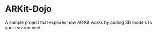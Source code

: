 # ARKit-Dojo
A sample project that explores how AR Kit works by adding 3D models to your environment.

